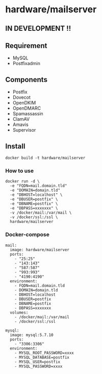 # hardware/mailserver

## IN DEVELOPMENT !!

## Requirement

- MySQL
- Postfixadmin

## Components

- Postfix
- Dovecot
- OpenDKIM
- OpenDMARC
- Spamassassin
- ClamAV
- Amavis
- Supervisor

## Install

```
docker build -t hardware/mailserver
```

### How to use

```
docker run -d \
  -e "FQDN=mail.domain.tld"
  -e "DOMAIN=domain.tld"
  -e "DBHOST=localhost" \
  -e "DBUSER=postfix" \
  -e "DBNAME=postfix" \
  -e "DBPASS=xxxxxxx" \
  -v /docker/mail:/var/mail \
  -v /docker/ssl:/ssl \
  hardware/mailserver
```

### Docker-compose

```
mail:
  image: hardware/mailserver
  ports:
    - "25:25"
    - "143:143"
    - "587:587"
    - "993:993"
    - "4190:4190"
  environment:
    - FQDN=mail.domain.tld
    - DOMAIN=domain.tld
    - DBHOST=localhost
    - DBUSER=postfix
    - DBNAME=postfix
    - DBPASS=xxxxxxx
  volumes:
    - /docker/mail:/var/mail
    - /docker/ssl:/ssl

mysql:
  image: mysql:5.7.10
  ports:
    - "3306:3306"
  environment:
    - MYSQL_ROOT_PASSWORD=xxxx
    - MYSQL_DATABASE=postfix
    - MYSQL_USER=postfix
    - MYSQL_PASSWORD=xxxx
```